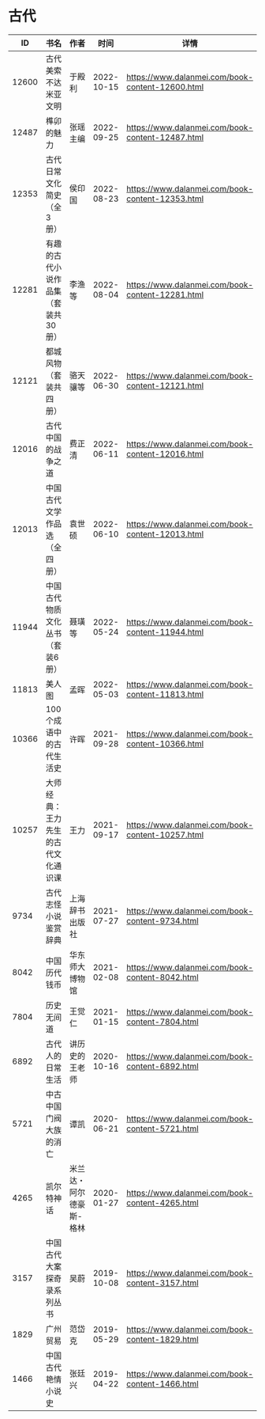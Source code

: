 # 古代

| ID | 书名 | 作者 | 时间 | 详情 | 下载页面 | EPUB下载链接 | MOBI下载链接 | AZW3下载链接 |
| --- | --- | --- | --- | --- | --- | --- | --- | --- |
| 12600 | 古代美索不达米亚文明 | 于殿利 | 2022-10-15 | https://www.dalanmei.com/book-content-12600.html | https://www.dalanmei.com/download-book-12600.html | http://ct.dalanmei.com/f/31084289-771228503-8c6f59 | http://ct.dalanmei.com/f/31084289-771240460-4298d7 | http://ct.dalanmei.com/f/31084289-771232465-f462f0 |
| 12487 | 榫卯的魅力 | 张瑶主编 | 2022-09-25 | https://www.dalanmei.com/book-content-12487.html | https://www.dalanmei.com/download-book-12487.html | http://ct.dalanmei.com/f/31084289-771229003-6a362b | http://ct.dalanmei.com/f/31084289-771240716-2137de | http://ct.dalanmei.com/f/31084289-771232743-cb2ce3 |
| 12353 | 古代日常文化简史（全3册） | 侯印国 | 2022-08-23 | https://www.dalanmei.com/book-content-12353.html | https://www.dalanmei.com/download-book-12353.html | http://ct.dalanmei.com/f/31084289-771229536-5726c0 | http://ct.dalanmei.com/f/31084289-771241120-5f38fe | http://ct.dalanmei.com/f/31084289-771233207-3b6ca3 |
| 12281 | 有趣的古代小说作品集（套装共30册） | 李渔等 | 2022-08-04 | https://www.dalanmei.com/book-content-12281.html | https://www.dalanmei.com/download-book-12281.html | http://ct.dalanmei.com/f/31084289-771229908-d13fd1 | http://ct.dalanmei.com/f/31084289-771241342-14a39e | http://ct.dalanmei.com/f/31084289-771233465-a62647 |
| 12121 | 都城风物（套装共四册） | 骆天骧等 | 2022-06-30 | https://www.dalanmei.com/book-content-12121.html | https://www.dalanmei.com/download-book-12121.html | http://ct.dalanmei.com/f/31084289-771230765-e2a528 | http://ct.dalanmei.com/f/31084289-771246317-22e686 | http://ct.dalanmei.com/f/31084289-771236043-9c5763 |
| 12016 | 古代中国的战争之道 | 费正清 | 2022-06-11 | https://www.dalanmei.com/book-content-12016.html | https://www.dalanmei.com/download-book-12016.html | http://ct.dalanmei.com/f/31084289-596120034-26ab64 | http://ct.dalanmei.com/f/31084289-596120286-afdaf3 | http://ct.dalanmei.com/f/31084289-596120208-f65291 |
| 12013 | 中国古代文学作品选（全四册） | 袁世硕 | 2022-06-10 | https://www.dalanmei.com/book-content-12013.html | https://www.dalanmei.com/download-book-12013.html | http://ct.dalanmei.com/f/31084289-596120106-6fb2e6 | http://ct.dalanmei.com/f/31084289-596120373-4c3dcf | http://ct.dalanmei.com/f/31084289-596120223-b20a77 |
| 11944 | 中国古代物质文化丛书（套装6册） | 聂璜等 | 2022-05-24 | https://www.dalanmei.com/book-content-11944.html | https://www.dalanmei.com/download-book-11944.html | http://ct.dalanmei.com/f/31084289-584059443-1e8e04 | http://ct.dalanmei.com/f/31084289-584107848-200481 | http://ct.dalanmei.com/f/31084289-584105943-d2a7c0 |
| 11813 | 美人图 | 孟晖 | 2022-05-03 | https://www.dalanmei.com/book-content-11813.html | https://www.dalanmei.com/download-book-11813.html | http://ct.dalanmei.com/f/31084289-577376207-50e5ac | http://ct.dalanmei.com/f/31084289-577383782-80bb4d | http://ct.dalanmei.com/f/31084289-577384234-2b0922 |
| 10366 | 100个成语中的古代生活史 | 许晖 | 2021-09-28 | https://www.dalanmei.com/book-content-10366.html | https://www.dalanmei.com/download-book-10366.html | http://ct.dalanmei.com/f/31084289-569464644-2ad8d8 | http://ct.dalanmei.com/f/31084289-570252129-aa2cd9 | http://ct.dalanmei.com/f/31084289-571411409-426f5d |
| 10257 | 大师经典：王力先生的古代文化通识课 | 王力 | 2021-09-17 | https://www.dalanmei.com/book-content-10257.html | https://www.dalanmei.com/download-book-10257.html | http://ct.dalanmei.com/f/31084289-570108712-8b59e1 | http://ct.dalanmei.com/f/31084289-570259149-693cbf | http://ct.dalanmei.com/f/31084289-571416241-bc03e4 |
| 9734 | 古代志怪小说鉴赏辞典 | 上海辞书出版社 | 2021-07-27 | https://www.dalanmei.com/book-content-9734.html | https://www.dalanmei.com/download-book-9734.html | http://ct.dalanmei.com/f/31084289-571730632-57d8f6 | http://ct.dalanmei.com/f/31084289-572074790-87fb3a | http://ct.dalanmei.com/f/31084289-572092574-652c5b |
| 8042 | 中国历代钱币 | 华东师大博物馆 | 2021-02-08 | https://www.dalanmei.com/book-content-8042.html | https://www.dalanmei.com/download-book-8042.html | http://ct.dalanmei.com/f/31084289-571674720-682565 | http://ct.dalanmei.com/f/31084289-572116227-be515a | http://ct.dalanmei.com/f/31084289-572170781-b7de72 |
| 7804 | 历史无间道 | 王觉仁 | 2021-01-15 | https://www.dalanmei.com/book-content-7804.html | https://www.dalanmei.com/download-book-7804.html | http://ct.dalanmei.com/f/31084289-571653339-da071a | http://ct.dalanmei.com/f/31084289-572117409-1fb72d | http://ct.dalanmei.com/f/31084289-572179855-b2b25a |
| 6892 | 古代人的日常生活 | 讲历史的王老师 | 2020-10-16 | https://www.dalanmei.com/book-content-6892.html | https://www.dalanmei.com/download-book-6892.html | http://ct.dalanmei.com/f/31084289-571544491-6c7fba | http://ct.dalanmei.com/f/31084289-571814880-bc4cea | http://ct.dalanmei.com/f/31084289-572197515-75a6f9 |
| 5721 | 中古中国门阀大族的消亡 | 谭凯 | 2020-06-21 | https://www.dalanmei.com/book-content-5721.html | https://www.dalanmei.com/download-book-5721.html | http://ct.dalanmei.com/f/31084289-571607334-6e04ab | http://ct.dalanmei.com/f/31084289-571736226-86bb2e | http://ct.dalanmei.com/f/31084289-571914346-ab968a |
| 4265 | 凯尔特神话 | 米兰达・阿尔德豪斯-格林 | 2020-01-27 | https://www.dalanmei.com/book-content-4265.html | https://www.dalanmei.com/download-book-4265.html | http://ct.dalanmei.com/f/31084289-571538404-049c92 | http://ct.dalanmei.com/f/31084289-571806544-1003ee | http://ct.dalanmei.com/f/31084289-571991761-97cbf8 |
| 3157 | 中国古代大案探奇录系列丛书 | 吴蔚 | 2019-10-08 | https://www.dalanmei.com/book-content-3157.html | https://www.dalanmei.com/download-book-3157.html | http://ct.dalanmei.com/f/31084289-571558694-b72a18 | http://ct.dalanmei.com/f/31084289-571918330-0af013 | http://ct.dalanmei.com/f/31084289-572075858-a58ab9 |
| 1829 | 广州贸易 | 范岱克 | 2019-05-29 | https://www.dalanmei.com/book-content-1829.html | https://www.dalanmei.com/download-book-1829.html | http://ct.dalanmei.com/f/31084289-571518161-23bfd2 | http://ct.dalanmei.com/f/31084289-571778594-2b20c1 | http://ct.dalanmei.com/f/31084289-571877628-af62b0 |
| 1466 | 中国古代艳情小说史 | 张廷兴 | 2019-04-22 | https://www.dalanmei.com/book-content-1466.html | https://www.dalanmei.com/download-book-1466.html | http://ct.dalanmei.com/f/31084289-571526444-8b4221 | http://ct.dalanmei.com/f/31084289-571781236-dcef6e | http://ct.dalanmei.com/f/31084289-571881206-9f2f93 |
